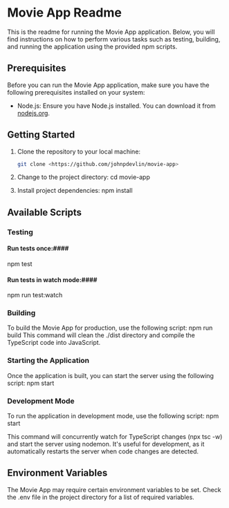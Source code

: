 <!-- @format -->

# Movie App Readme

This is the readme for running the Movie App application. Below, you will find instructions on how to perform various tasks such as testing, building, and running the application using the provided npm scripts.

## Prerequisites

Before you can run the Movie App application, make sure you have the following prerequisites installed on your system:

- Node.js: Ensure you have Node.js installed. You can download it from [nodejs.org](https://nodejs.org/).

## Getting Started

1. Clone the repository to your local machine:

   ```bash
   git clone <https://github.com/johnpdevlin/movie-app>
   ```

2. Change to the project directory:
   cd movie-app
3. Install project dependencies:
   npm install

## Available Scripts

### Testing

#### Run tests once:####

npm test

#### Run tests in watch mode:####

npm run test:watch

### Building

To build the Movie App for production, use the following script:
npm run build
This command will clean the ./dist directory and compile the TypeScript code into JavaScript.

### Starting the Application

Once the application is built, you can start the server using the following script:
npm start

### Development Mode

To run the application in development mode, use the following script:
npm start

This command will concurrently watch for TypeScript changes (npx tsc -w) and start the server using nodemon. It's useful for development, as it automatically restarts the server when code changes are detected.

## Environment Variables

The Movie App may require certain environment variables to be set. Check the .env file in the project directory for a list of required variables.

